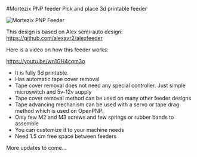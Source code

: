 #Mortezix PNP feeder
Pick and place 3d printable feeder

![Mortezix PNP Feeder](https://github.com/Mortezix/pnpfeeder/blob/master/mortezix-feeder.png)

This design is based on Alex semi-auto design: https://github.com/alexavr2/alexfeeder

Here is a video on how this feeder works:

https://youtu.be/wn1GH4cqm3o

- It is fully 3d printable.
- Has automatic tape cover removal
- Tape cover removal does not need any special controller. Just simple microswitch and 5v-12v supply
- Tape cover removal method can be used on many other feeder designs
- Tape advancing mechanism can be used with a servo or tape drag method which is used on OpenPNP.
- Only few M2 and M3 screws and few springs or rubber bands to assemble
- You can customize it to your machine needs
- Need 1.5 cm free space between feeders

More updates to come...
